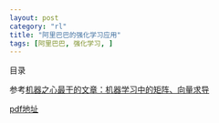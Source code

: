 ```yaml
---
layout: post
category: "rl"
title: "阿里巴巴的强化学习应用"
tags: [阿里巴巴, 强化学习, ]
---
```


目录

<!-- TOC -->


<!-- /TOC -->

参考[机器之心最干的文章：机器学习中的矩阵、向量求导](https://mp.weixin.qq.com/s?__biz=MzA3MzI4MjgzMw==&mid=2650737481&idx=1&sn=10e82e52991eb87170e22109857c3dec&chksm=871acf37b06d4621aabc409f95c72f935670c8595f274d62bf5283fdf275f052f29b73c27ab0&mpshare=1&scene=1&srcid=0207pDzvA7Kk5C3JAPj19P1a&pass_ticket=SeHiwrhprfhEeBDsE1XoKKgiqXKD0hs5Oyunmf09XE%2BrWYKA98pvhGxAVGX75FF1#rd)

[pdf地址](https://daiwk.github.io/assets/matrix+vector+derivatives+for+machine+learning.pdf)
